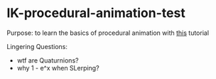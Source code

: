 # IK-procedural-animation-test
Purpose: to learn the basics of procedural animation with [this](https://www.weaverdev.io/blog/bonehead-procedural-animation) tutorial

Lingering Questions:
- wtf are Quaturnions?
- why 1 - e^x when SLerping?
